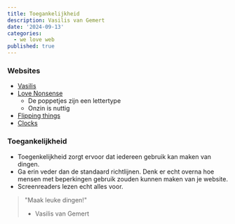 ```yaml
---
title: Toegankelijkheid
description: Vasilis van Gemert
date: '2024-09-13'
categories:
  - we love web
published: true
---
```


### Websites
- [Vasilis](https://vasilis.nl) 
- [Love Nonsense](https://lovenonsence.com)
  - De poppetjes zijn een lettertype
  - Onzin is nuttig
- [Flipping things](https://vasilis.nl/flipping-things)
- [Clocks](https://vasilis.nl/clocks)

### Toegankelijkheid
- Toegenkelijkheid zorgt ervoor dat iedereen gebruik kan maken van dingen.
- Ga erin veder dan de standaard richtlijnen. Denk er echt overna hoe mensen met beperkingen gebruik zouden kunnen maken van je website.
- Screenreaders lezen echt alles voor.

> "Maak leuke dingen!" 
> - Vasilis van Gemert